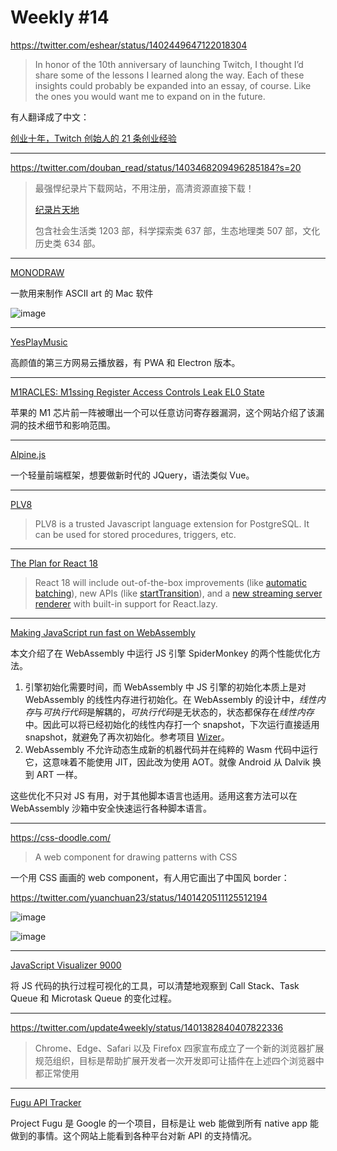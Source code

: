 # Weekly #14

https://twitter.com/eshear/status/1402449647122018304

> In honor of the 10th anniversary of launching Twitch, I thought I’d share some of the lessons I learned along the way. Each of these insights could probably be expanded into an essay, of course. Like the ones you would want me to expand on in the future.

有人翻译成了中文：

[创业十年，Twitch 创始人的 21 条创业经验](https://mp.weixin.qq.com/s/g4EFpmm1pNgwYNxwj5KVqQ)

---

https://twitter.com/douban_read/status/1403468209496285184?s=20

> 最强悍纪录片下载网站，不用注册，高清资源直接下载！
>
> [纪录片天地](http://jlpcn.net)
>
> 包含社会生活类 1203 部，科学探索类 637 部，生态地理类 507 部，文化历史类 634 部。

---

[MONODRAW](https://monodraw.helftone.com/)

一款用来制作 ASCII art 的 Mac 软件

![image](https://monodraw.helftone.com/static/images/screenshots/shot-robot@2x.png)

---

[YesPlayMusic](https://github.com/qier222/YesPlayMusic)

高颜值的第三方网易云播放器，有 PWA 和 Electron 版本。

---

[M1RACLES: M1ssing Register Access Controls Leak EL0 State](https://m1racles.com/)

苹果的 M1 芯片前一阵被曝出一个可以任意访问寄存器漏洞，这个网站介绍了该漏洞的技术细节和影响范围。

---

[Alpine.js](https://alpinejs.dev/)

一个轻量前端框架，想要做新时代的 JQuery，语法类似 Vue。

---

[PLV8](https://plv8.github.io/)

> PLV8 is a trusted Javascript language extension for PostgreSQL. It can be used for stored procedures, triggers, etc.

---

[The Plan for React 18](https://reactjs.org/blog/2021/06/08/the-plan-for-react-18.html)

> React 18 will include out-of-the-box improvements (like [automatic batching](https://github.com/reactwg/react-18/discussions/21)), new APIs (like [startTransition](https://github.com/reactwg/react-18/discussions/41)), and a [new streaming server renderer](https://github.com/reactwg/react-18/discussions/37) with built-in support for React.lazy.

---

[Making JavaScript run fast on WebAssembly](https://bytecodealliance.org/articles/making-javascript-run-fast-on-webassembly)

本文介绍了在 WebAssembly 中运行 JS 引擎 SpiderMonkey 的两个性能优化方法。

1. 引擎初始化需要时间，而 WebAssembly 中 JS 引擎的初始化本质上是对 WebAssembly 的线性内存进行初始化。在 WebAssembly 的设计中，*线性内存*与*可执行代码*是解耦的，*可执行代码*是无状态的，状态都保存在*线性内存*中。因此可以将已经初始化的线性内存打一个 snapshot，下次运行直接适用 snapshot，就避免了再次初始化。参考项目 [Wizer](https://github.com/bytecodealliance/wizer)。
2. WebAssembly 不允许动态生成新的机器代码并在纯粹的 Wasm 代码中运行它，这意味着不能使用 JIT，因此改为使用 AOT。就像 Android 从 Dalvik 换到 ART 一样。

这些优化不只对 JS 有用，对于其他脚本语言也适用。适用这套方法可以在 WebAssembly 沙箱中安全快速运行各种脚本语言。

---

https://css-doodle.com/

> A web component for drawing patterns with CSS

一个用 CSS 画画的 web component，有人用它画出了中国风 border：

https://twitter.com/yuanchuan23/status/1401420511125512194

![image](https://user-images.githubusercontent.com/8287771/121774962-6b06e600-cbb7-11eb-811b-b8bf29d4d8e7.png)

![image](https://user-images.githubusercontent.com/8287771/121774966-6fcb9a00-cbb7-11eb-8652-d330fc494fb3.png)

---

[JavaScript Visualizer 9000](https://www.jsv9000.app/)

将 JS 代码的执行过程可视化的工具，可以清楚地观察到 Call Stack、Task Queue 和 Microtask Queue 的变化过程。

---

https://twitter.com/update4weekly/status/1401382840407822336

> Chrome、Edge、Safari 以及 Firefox 四家宣布成立了一个新的浏览器扩展规范组织，目标是帮助扩展开发者一次开发即可让插件在上述四个浏览器中都正常使用

---

[Fugu API Tracker](https://fugu-tracker.web.app/)

Project Fugu 是 Google 的一个项目，目标是让 web 能做到所有 native app 能做到的事情。这个网站上能看到各种平台对新 API 的支持情况。
